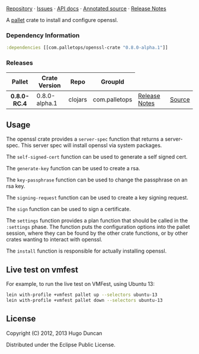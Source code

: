 [Repository](https://github.com/pallet/openssl-crate) &#xb7;
[Issues](https://github.com/pallet/openssl-crate/issues) &#xb7;
[API docs](http://palletops.com/openssl-crate/0.8/api) &#xb7;
[Annotated source](http://palletops.com/openssl-crate/0.8/annotated/uberdoc.html) &#xb7;
[Release Notes](https://github.com/pallet/openssl-crate/blob/develop/ReleaseNotes.md)

A [pallet](http://palletops.com/) crate to install and configure openssl.

### Dependency Information

```clj
:dependencies [[com.palletops/openssl-crate "0.8.0-alpha.1"]]
```

### Releases

<table>
<thead>
  <tr><th>Pallet</th><th>Crate Version</th><th>Repo</th><th>GroupId</th></tr>
</thead>
<tbody>
  <tr>
    <th>0.8.0-RC.4</th>
    <td>0.8.0-alpha.1</td>
    <td>clojars</td>
    <td>com.palletops</td>
    <td><a href='https://github.com/pallet/openssl-crate/blob/0.8.0-alpha.1/ReleaseNotes.md'>Release Notes</a></td>
    <td><a href='https://github.com/pallet/openssl-crate/blob/0.8.0-alpha.1/'>Source</a></td>
  </tr>
</tbody>
</table>

## Usage

The openssl crate provides a `server-spec` function that returns a
server-spec. This server spec will install openssl via system packages.

The `self-signed-cert` function can be used to generate a self signed cert.

The `generate-key` function can be used to create a rsa.

The `key-passphrase` function can be used to change the passphrase on an rsa key.

The `signing-request` function can be used to create a key signing request.

The `sign` function can be used to sign a certificate.

The `settings` function provides a plan function that should be called in the
`:settings` phase.  The function puts the configuration options into the pallet
session, where they can be found by the other crate functions, or by other
crates wanting to interact with openssl.

The `install` function is responsible for actually installing openssl.

## Live test on vmfest

For example, to run the live test on VMFest, using Ubuntu 13:

```sh
lein with-profile +vmfest pallet up --selectors ubuntu-13
lein with-profile +vmfest pallet down --selectors ubuntu-13
```

## License

Copyright (C) 2012, 2013 Hugo Duncan

Distributed under the Eclipse Public License.
